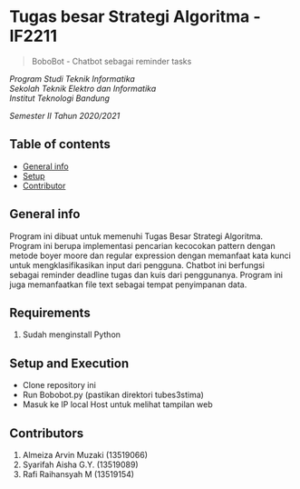 # Tugas besar Strategi Algoritma - IF2211
> BoboBot - Chatbot sebagai reminder tasks

*Program Studi Teknik Informatika* <br />
*Sekolah Teknik Elektro dan Informatika* <br />
*Institut Teknologi Bandung* <br />

*Semester II Tahun 2020/2021*

## Table of contents
* [General info](#general-info)
* [Setup](#setup)
* [Contributor](#contributor)

## General info
Program ini dibuat untuk memenuhi Tugas Besar Strategi Algoritma. Program ini berupa implementasi pencarian kecocokan pattern dengan metode boyer moore dan regular expression dengan memanfaat kata kunci untuk mengklasifikasikan input dari pengguna. Chatbot ini berfungsi sebagai reminder deadline tugas dan kuis dari penggunanya. Program ini juga memanfaatkan file text sebagai tempat penyimpanan data.

## Requirements
1. Sudah menginstall Python

## Setup and Execution
- Clone repository ini
- Run Bobobot.py (pastikan direktori tubes3stima)
- Masuk ke IP local Host untuk melihat tampilan web

## Contributors
1. Almeiza Arvin Muzaki (13519066)
2. Syarifah Aisha G.Y. (13519089)
3. Rafi Raihansyah M (13519154)